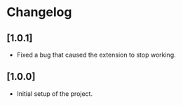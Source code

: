 # Changelog

## [1.0.1]

- Fixed a bug that caused the extension to stop working.

## [1.0.0]

- Initial setup of the project.
